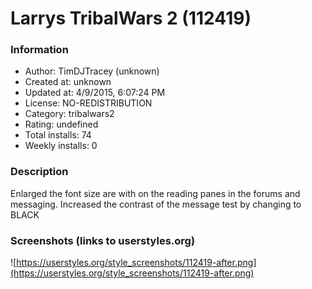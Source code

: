# Larrys TribalWars 2 (112419)

### Information
- Author: TimDJTracey (unknown)
- Created at: unknown
- Updated at: 4/9/2015, 6:07:24 PM
- License: NO-REDISTRIBUTION
- Category: tribalwars2
- Rating: undefined
- Total installs: 74
- Weekly installs: 0


### Description
Enlarged the font size are with on the reading panes in the forums and messaging.
Increased the contrast of the message test by changing to BLACK


### Screenshots (links to userstyles.org)
![https://userstyles.org/style_screenshots/112419-after.png](https://userstyles.org/style_screenshots/112419-after.png)


